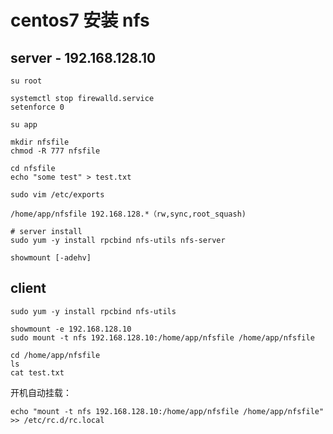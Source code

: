

# centos7 安装 nfs



## server - 192.168.128.10

```
su root

systemctl stop firewalld.service
setenforce 0

su app

mkdir nfsfile
chmod -R 777 nfsfile

cd nfsfile
echo "some test" > test.txt

sudo vim /etc/exports

/home/app/nfsfile 192.168.128.*（rw,sync,root_squash)

# server install
sudo yum -y install rpcbind nfs-utils nfs-server

showmount [-adehv]
```





## client

```
sudo yum -y install rpcbind nfs-utils

showmount -e 192.168.128.10
sudo mount -t nfs 192.168.128.10:/home/app/nfsfile /home/app/nfsfile

cd /home/app/nfsfile
ls
cat test.txt
```

开机自动挂载：

```
echo "mount -t nfs 192.168.128.10:/home/app/nfsfile /home/app/nfsfile" >> /etc/rc.d/rc.local
```





